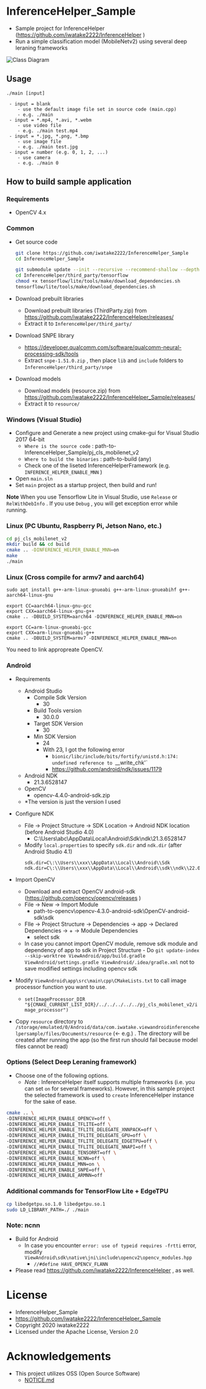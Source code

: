 # InferenceHelper_Sample
- Sample project for InferenceHelper (https://github.com/iwatake2222/InferenceHelper )
- Run a simple classification model (MobileNetv2) using several deep leraning frameworks

![Class Diagram](00_doc/class_diagram.png) 

## Usage
```
./main [input]

 - input = blank
    - use the default image file set in source code (main.cpp)
    - e.g. ./main
 - input = *.mp4, *.avi, *.webm
    - use video file
    - e.g. ./main test.mp4
 - input = *.jpg, *.png, *.bmp
    - use image file
    - e.g. ./main test.jpg
 - input = number (e.g. 0, 1, 2, ...)
    - use camera
    - e.g. ./main 0
```

## How to build sample application
### Requirements
- OpenCV 4.x

### Common 
- Get source code
    ```sh
    git clone https://github.com/iwatake2222/InferenceHelper_Sample
    cd InferenceHelper_Sample

    git submodule update --init --recursive --recommend-shallow --depth 1
    cd InferenceHelper/third_party/tensorflow
    chmod +x tensorflow/lite/tools/make/download_dependencies.sh
    tensorflow/lite/tools/make/download_dependencies.sh
    ```

- Download prebuilt libraries
    - Download prebuilt libraries (ThirdParty.zip) from https://github.com/iwatake2222/InferenceHelper/releases/ 
    - Extract it to `InferenceHelper/third_party/`
- Download SNPE library
    - https://developer.qualcomm.com/software/qualcomm-neural-processing-sdk/tools
    - Extract `snpe-1.51.0.zip` , then place `lib` and `include` folders to `InferenceHelper/third_party/snpe`
- Download models
    - Download models (resource.zip) from https://github.com/iwatake2222/InferenceHelper_Sample/releases/ 
    - Extract it to `resource/`

### Windows (Visual Studio)
- Configure and Generate a new project using cmake-gui for Visual Studio 2017 64-bit
    - `Where is the source code` : path-to-InferenceHelper_Sample/pj_cls_mobilenet_v2
    - `Where to build the binaries` : path-to-build	(any)
    - Check one of the liseted InferenceHelperFramework (e.g. `INFERENCE_HELPER_ENABLE_MNN` )
- Open `main.sln`
- Set `main` project as a startup project, then build and run!

**Note**
When you use Tensorflow Lite in Visual Studio, use `Release` or `RelWithDebInfo` . If you use `Debug` , you will get exception error while running.

### Linux (PC Ubuntu, Raspberry Pi, Jetson Nano, etc.)
```sh
cd pj_cls_mobilenet_v2
mkdir build && cd build
cmake .. -DINFERENCE_HELPER_ENABLE_MNN=on
make
./main
```

### Linux (Cross compile for armv7 and aarch64)
```
sudo apt install g++-arm-linux-gnueabi g++-arm-linux-gnueabihf g++-aarch64-linux-gnu

export CC=aarch64-linux-gnu-gcc
export CXX=aarch64-linux-gnu-g++
cmake .. -DBUILD_SYSTEM=aarch64 -DINFERENCE_HELPER_ENABLE_MNN=on

export CC=arm-linux-gnueabi-gcc
export CXX=arm-linux-gnueabi-g++
cmake .. -DBUILD_SYSTEM=armv7 -DINFERENCE_HELPER_ENABLE_MNN=on
```

You need to link appropreate OpenCV.

### Android
- Requirements
    - Android Studio
        - Compile Sdk Version
            - 30
        - Build Tools version
            - 30.0.0
        - Target SDK Version
            - 30
        - Min SDK Version
            - 24
            - With 23, I got the following error
                - `bionic/libc/include/bits/fortify/unistd.h:174: undefined reference to `__write_chk'`
                - https://github.com/android/ndk/issues/1179
    - Android NDK
        - 21.3.6528147
    - OpenCV
        - opencv-4.4.0-android-sdk.zip
    - *The version is just the version I used

- Configure NDK
    - File -> Project Structure -> SDK Location -> Android NDK location (before Android Studio 4.0)
        - C:\Users\abc\AppData\Local\Android\Sdk\ndk\21.3.6528147
    - Modify `local.properties` to specify `sdk.dir` and `ndk.dir`  (after Android Studio 4.1)
        ```
        sdk.dir=C\:\\Users\\xxx\\AppData\\Local\\Android\\Sdk
        ndk.dir=C\:\\Users\\xxx\\AppData\\Local\\Android\\sdk\\ndk\\22.0.7026061
        ```

- Import OpenCV
    - Download and extract OpenCV android-sdk (https://github.com/opencv/opencv/releases )
    - File -> New -> Import Module
        - path-to-opencv\opencv-4.3.0-android-sdk\OpenCV-android-sdk\sdk
    - FIle -> Project Structure -> Dependencies -> app -> Declared Dependencies -> + -> Module Dependencies
        - select sdk
    - In case you cannot import OpenCV module, remove sdk module and dependency of app to sdk in Project Structure
                - Do `git update-index --skip-worktree ViewAndroid/app/build.gradle ViewAndroid/settings.gradle ViewAndroid/.idea/gradle.xml` not to save modified settings including opencv sdk
- Modify `ViewAndroid\app\src\main\cpp\CMakeLists.txt` to call image processor function you want to use.
    - `set(ImageProcessor_DIR "${CMAKE_CURRENT_LIST_DIR}/../../../../../pj_cls_mobilenet_v2/image_processor")`
- Copy `resource` directory to `/storage/emulated/0/Android/data/com.iwatake.viewandroidinferencehelpersample/files/Documents/resource` (<- e.g.) . The directory will be created after running the app (so the first run should fail because model files cannot be read)

### Options (Select Deep Leraning framework)
- Choose one of the following options.
    - *Note* : InferenceHelper itself supports multiple frameworks (i.e. you can set `on` for several frameworks). However, in this sample project the selected framework is used to `create` InferenceHelper instance for the sake of ease. 

```sh
cmake .. \
-DINFERENCE_HELPER_ENABLE_OPENCV=off \
-DINFERENCE_HELPER_ENABLE_TFLITE=off \
-DINFERENCE_HELPER_ENABLE_TFLITE_DELEGATE_XNNPACK=off \
-DINFERENCE_HELPER_ENABLE_TFLITE_DELEGATE_GPU=off \
-DINFERENCE_HELPER_ENABLE_TFLITE_DELEGATE_EDGETPU=off \
-DINFERENCE_HELPER_ENABLE_TFLITE_DELEGATE_NNAPI=off \
-DINFERENCE_HELPER_ENABLE_TENSORRT=off \
-DINFERENCE_HELPER_ENABLE_NCNN=off \
-DINFERENCE_HELPER_ENABLE_MNN=on \
-DINFERENCE_HELPER_ENABLE_SNPE=off \
-DINFERENCE_HELPER_ENABLE_ARMNN=off
```

### Additional commands for TensorFlow Lite + EdgeTPU
```sh
cp libedgetpu.so.1.0 libedgetpu.so.1
sudo LD_LIBRARY_PATH=./ ./main
```

### Note: ncnn
- Build for Android
    - In case you encounter `error: use of typeid requires -frtti` error, modify `ViewAndroid\sdk\native\jni\include\opencv2\opencv_modules.hpp`
        - `//#define HAVE_OPENCV_FLANN`
- Please read https://github.com/iwatake2222/InferenceHelper , as well.


# License
- InferenceHelper_Sample
- https://github.com/iwatake2222/InferenceHelper_Sample
- Copyright 2020 iwatake2222
- Licensed under the Apache License, Version 2.0

# Acknowledgements
- This project utilizes OSS (Open Source Software)
    - [NOTICE.md](NOTICE.md)
